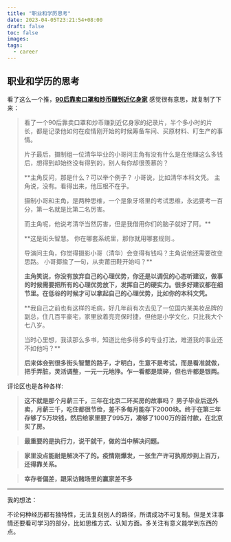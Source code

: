 ```yaml
---
title: "职业和学历思考"
date: 2023-04-05T23:21:54+08:00
draft: false
toc: false
images:
tags:
  - career
---
```

## 职业和学历的思考

看了这么一个推，[**90后靠卖口罩和炒币赚到近亿身家**](https://twitter.com/jike_collection/status/1643571222150795266) 感觉很有意思，就复制了下来：

>
> 看了一个90后靠卖口罩和炒币赚到近亿身家的纪录片，半个多小时的片长，都是记录他如何在疫情刚开始的时候筹备车间、买原材料、盯生产的事情。
>
> 片子最后，摄制组一位清华毕业的小哥问主角有没有什么是在他赚这么多钱后，想得到却始终没有得到的，别人有你却很羡慕的？
>
>
> **主角反问，那是什么？可以举个例子？
> 小哥说，比如清华本科文凭。
> 主角说，没有。看得出来，他压根不在乎。
>
> 摄制小哥和主角，是两种思维，一个是象牙塔里的考试思维，永远要考一百分，第一名就是比第二名厉害。
>
> 而主角呢，他说考清华当然厉害，但是我借用你们的脑子就好了阿。**
>
>
>
> **这是街头智慧。
> 你在哪套系统里，那你就用哪套规则.。
>
> 导演问主角，你觉得摄影小哥（清华）会变得有钱吗？主角说他还需要改变思路。
> 小哥揶揄了一句，从卖莆田鞋开始吗？**
>
> **主角笑说，你没有放弃自己的心理优势，你还是以调侃的心态听建议，做事的时候需要把所有的心理优势放下，发挥自己的硬实力。很多好建议都在细节里。在低谷的时候才可以拿起自己的心理优势，比如你的本科文凭。**
>
>
> **我自己之前也有这样的毛病，好几年前有次去见了一位国内某美妆品牌的副总，住几百平豪宅，家里放着亮亮保时捷，但他是小学文化，只比我大个七八岁。
>
> 当时心里想，我读那么多书，知道比他多得多的专业打法，难道我的事业还不如他吗？**
>
> **后来体会到很多街头智慧的路子，才明白，生意不是考试，而是看准就做，把手弄脏，灵活调整，一元一元地挣。乍一看都是琐碎，但也许都是银两。**



评论区也是各种各样:

> **这不就是那个月薪三千，三年在北京二环买房的故事吗？
> 男子毕业后送外卖，月薪三千，吃住都很节俭，差不多每月能存下2000块。终于在第三年存够了5万块钱，然后给家里要了995万，凑够了1000万的首付款，在北京买了房。**

> **最重要的是执行力，说干就干，做的当中解决问题。**

> **家里没点能耐是解决不了的。疫情刚爆发，一张生产许可执照炒到上百万，还得靠关系。**

> **幸存者偏差，跟采访赌场里的赢家差不多**


---

我的想法：

不论何种经历都有独特性，无法复刻别人的路径，所谓成功不可复制。但是关注事情还要看可学习的部分，比如思维方式、认知方面。多关注有意义能学到东西的点。
